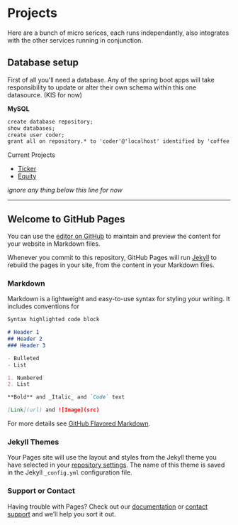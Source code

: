 # Projects

Here are a bunch of micro serices, each runs independantly, also integrates with the other services running in conjunction.

## Database setup

First of all you'll need a database.   Any of the spring boot apps will take responsibility to update or alter their own schema within this one datasource. (KIS for now)

**MySQL**
```markdown
create database repository;
show databases;
create user coder;
grant all on repository.* to 'coder'@'localhost' identified by 'coffee';
```

Current Projects
- [Ticker](https://github.com/arnoe/codecrafter/tree/master/ticker)
- [Equity](https://github.com/arnoe/codecrafter/tree/master/equity)


_ignore any thing below this line for now_
______________________________________________________________________________


## Welcome to GitHub Pages

You can use the [editor on GitHub](https://github.com/arnoe/codecrafter/edit/master/README.md) to maintain and preview the content for your website in Markdown files.

Whenever you commit to this repository, GitHub Pages will run [Jekyll](https://jekyllrb.com/) to rebuild the pages in your site, from the content in your Markdown files.

### Markdown

Markdown is a lightweight and easy-to-use syntax for styling your writing. It includes conventions for

```markdown
Syntax highlighted code block

# Header 1
## Header 2
### Header 3

- Bulleted
- List

1. Numbered
2. List

**Bold** and _Italic_ and `Code` text

[Link](url) and ![Image](src)
```

For more details see [GitHub Flavored Markdown](https://guides.github.com/features/mastering-markdown/).

### Jekyll Themes

Your Pages site will use the layout and styles from the Jekyll theme you have selected in your [repository settings](https://github.com/arnoe/codecrafter/settings). The name of this theme is saved in the Jekyll `_config.yml` configuration file.

### Support or Contact

Having trouble with Pages? Check out our [documentation](https://help.github.com/categories/github-pages-basics/) or [contact support](https://github.com/contact) and we’ll help you sort it out.
